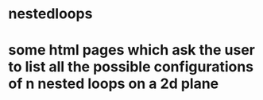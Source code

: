 # nestedloops
# some html pages which ask the user to list all the possible configurations of n nested loops on a 2d plane  
